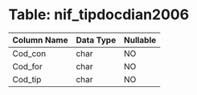 # Table: nif_tipdocdian2006

| Column Name | Data Type | Nullable |
|-------------|-----------|----------|
| Cod_con | char | NO |
| Cod_for | char | NO |
| Cod_tip | char | NO |
